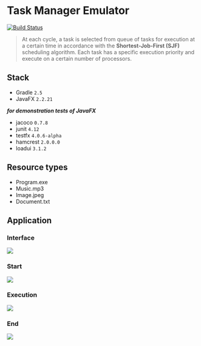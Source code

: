 # Task Manager Emulator
[![Build Status](https://travis-ci.org/Danielive/task-manager.svg?branch=master)](https://travis-ci.org/Danielive/task-manager)

> At each cycle, a task is selected from queue of tasks for execution at a certain time in accordance with the **Shortest-Job-First (SJF)** scheduling algorithm. Each task has a specific execution priority and execute on a certain number of processors.

## Stack
- Gradle `2.5`
- JavaFX `2.2.21`

***for demonstration tests of JavaFX***
- jacoco `0.7.8`
- junit `4.12`
- testfx `4.0.6-alpha`
- hamcrest `2.0.0.0`
- loadui `3.1.2`

## Resource types
- Program.exe
- Music.mp3
- Image.jpeg
- Document.txt

## Application
### Interface 
<img src="https://camo.githubusercontent.com/9b14d89250d893abe5c10596462cd45b44432867/68747470733a2f2f70702e757365726170692e636f6d2f633834343332312f763834343332313235362f3138306166352f7a6d4f355f7452586345552e6a7067"/>

### Start
<img src="https://camo.githubusercontent.com/fefee648864b1594ea44761a0f2e243008fee53b/68747470733a2f2f70702e757365726170692e636f6d2f633834343332312f763834343332313434382f3138346331342f7865304576424c376d36672e6a7067"/>

### Execution
<img src="https://camo.githubusercontent.com/da223154856b66c1238704168540534a5285df04/68747470733a2f2f70702e757365726170692e636f6d2f633834343332312f763834343332313434382f3138346266302f443278525377517a7a6b302e6a7067"/>

### End
<img src="https://camo.githubusercontent.com/064ee6376b5973615b2d6679d637511b0f86941f/68747470733a2f2f70702e757365726170692e636f6d2f633834343332312f763834343332313434382f3138346330322f484c705362526b7a7849672e6a7067"/>

